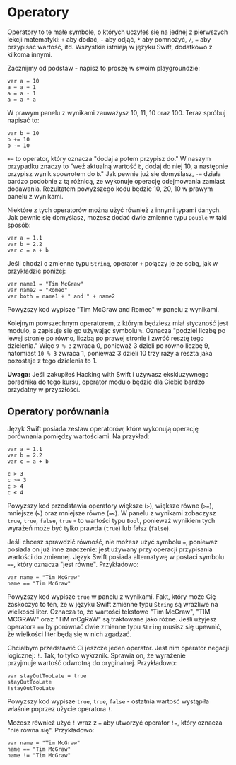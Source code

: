 # Operatory

Operatory to te małe symbole, o których uczyłeś się na jednej z pierwszych lekcji matematyki: `+` aby dodać, `-` aby odjąć, `*` aby pomnożyć, `/`, `=` aby przypisać wartość, itd. Wszystkie istnieją w języku Swift, dodatkowo z kilkoma innymi.

Zacznijmy od podstaw - napisz to proszę w swoim playgroundzie:

    var a = 10
    a = a + 1
    a = a - 1
    a = a * a

W prawym panelu z wynikami zauważysz 10, 11, 10 oraz 100. Teraz spróbuj napisać to:

    var b = 10
    b += 10
    b -= 10

`+=` to operator, który oznacza "dodaj a potem przypisz do." W naszym przypadku znaczy to "weź aktualną wartość `b`, dodaj do niej 10, a następnie przypisz wynik spowrotem do `b`." Jak pewnie już się domyślasz, `-=` działa bardzo podobnie z tą różnicą, że wykonuje operację odejmowania zamiast dodawania. Rezultatem powyższego kodu będzie 10, 20, 10 w prawym panelu z wynikami.

Niektóre z tych operatorów można użyć również z innymi typami danych. Jak pewnie się domyślasz, możesz dodać dwie zmienne typu `Double` w taki sposób:

    var a = 1.1
    var b = 2.2
    var c = a + b

Jeśli chodzi o zmienne typu `String`, operator `+` połączy je ze sobą, jak w przykładzie poniżej:

    var name1 = "Tim McGraw"
    var name2 = "Romeo"
    var both = name1 + " and " + name2

Powyższy kod wypisze "Tim McGraw and Romeo" w panelu z wynikami.

Kolejnym powszechnym operatorem, z którym będziesz miał styczność jest modulo, a zapisuje się go używając symbolu `%`. Oznacza "podziel liczbę po lewej stronie po równo, liczbą po prawej stronie i zwróć resztę tego dzielenia." Więc `9 % 3` zwraca 0, ponieważ 3 dzieli po równo liczbę 9, natomiast `10 % 3` zwraca 1, ponieważ 3 dzieli 10 trzy razy a reszta jaka pozostaje z tego dzielenia to 1.

**Uwaga:** Jeśli zakupiłeś Hacking with Swift i używasz ekskluzywnego poradnika do tego kursu, operator modulo będzie dla Ciebie bardzo przydatny w przyszłości.

## Operatory porównania

Język Swift posiada zestaw operatorów, które wykonują operację porównania pomiędzy wartościami. Na przykład: 

    var a = 1.1
    var b = 2.2
    var c = a + b

    c > 3
    c >= 3
    c > 4
    c < 4

Powyższy kod przedstawia operatory większe (`>`), większe równe (`>=`), mniejsze (`<`) oraz mniejsze równe (`=<`). W panelu z wynikami zobaczysz `true`, `true`, `false`, `true` - to wartości typu `Bool`, ponieważ wynikiem tych wyrażeń może być tylko prawda (`true`) lub fałsz (`false`).

Jeśli chcesz sprawdzić równość, nie możesz użyć symbolu `=`, ponieważ posiada on już inne znaczenie: jest używany przy operacji przypisania wartości do zmiennej. Język Swift posiada alternatywę w postaci symbolu `==`, który oznacza "jest równe". Przykładowo:

    var name = "Tim McGraw"
    name == "Tim McGraw"

Powyższy kod wypisze `true` w panelu z wynikami. Fakt, który może Cię zaskoczyć to ten, że w języku Swift zmienne typu `String` są wrażliwe na wielkości liter. Oznacza to, że wartości tekstowe "Tim McGraw", "TIM MCGRAW" oraz "TiM mCgRaW" są traktowane jako różne. Jeśli użyjesz operatora `==` by porównać dwie zmienne typu `String` musisz się upewnić, że wielkości liter będą się w nich zgadzać.

Chciałbym przedstawić Ci jeszcze jeden operator. Jest nim operator negacji logicznej: `!`. Tak, to tylko wykrznik. Sprawia on, że wyrażenie przyjmuje wartość odwrotną do oryginalnej. Przykładowo:

    var stayOutTooLate = true
    stayOutTooLate
    !stayOutTooLate

Powyższy kod wypisze `true`, `true`, `false` - ostatnia wartość wystąpiła właśnie poprzez użycie operatora `!`.

Możesz również użyć `!` wraz z `=` aby utworzyć operator `!=`, który oznacza "nie równa się". Przykładowo:

    var name = "Tim McGraw"
    name == "Tim McGraw"
    name != "Tim McGraw"
